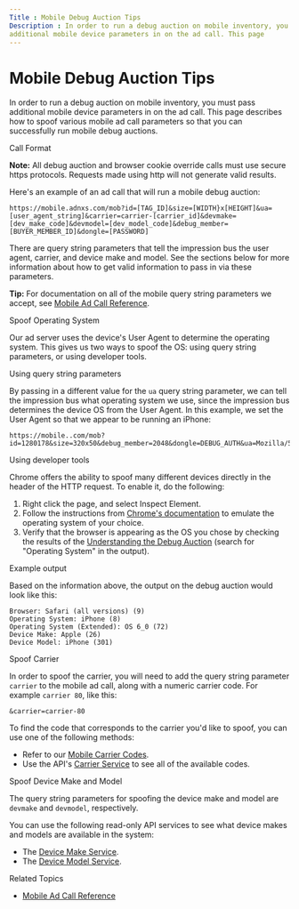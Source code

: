 ```yaml
---
Title : Mobile Debug Auction Tips
Description : In order to run a debug auction on mobile inventory, you must pass
additional mobile device parameters in on the ad call. This page
---
```



# Mobile Debug Auction Tips



In order to run a debug auction on mobile inventory, you must pass
additional mobile device parameters in on the ad call. This page
describes how to spoof various mobile ad call parameters so that you can
successfully run mobile debug auctions.

Call Format



<b>Note:</b> All debug auction and browser
cookie override calls must use secure https protocols. Requests made
using http will not generate valid results.



Here's an example of an ad call that will run a mobile debug auction:



``` pre
https://mobile.adnxs.com/mob?id=[TAG_ID]&size=[WIDTH}x[HEIGHT]&ua=[user_agent_string]&carrier=carrier-[carrier_id]&devmake=[dev_make_code]&devmodel=[dev_model_code]&debug_member=[BUYER_MEMBER_ID]&dongle=[PASSWORD]
```



There are query string parameters that tell the impression bus the user
agent, carrier, and device make and model. See the sections below for
more information about how to get valid information to pass in via these
parameters.



<b>Tip:</b> For documentation on all of the
mobile query string parameters we accept, see
<a href="mobile-ad-call-reference.md" class="xref">Mobile Ad Call
Reference</a>.



Spoof Operating System

Our ad server uses the device's User Agent to determine the operating
system. This gives us two ways to spoof the OS: using query string
parameters, or using developer tools.

Using query string parameters

By passing in a different value for the `ua` query string parameter, we
can tell the impression bus what operating system we use, since the
impression bus determines the device OS from the User Agent. In this
example, we set the User Agent so that we appear to be running an
iPhone:



``` pre
https://mobile..com/mob?id=1280178&size=320x50&debug_member=2048&dongle=DEBUG_AUTH&ua=Mozilla/5.0%20(iPhone;%20CPU%20iPhone%20OS%206_0%20like%20Mac%20OS%20X)%20AppleWebKit/536.26%20(KHTML,%20like%20Gecko)%20Version/6.0%20Mobile/10A5376e%20Safari/8536.25
```



Using developer tools

Chrome offers the ability to spoof many different devices directly in
the header of the HTTP request. To enable it, do the following:

1.  Right click the page, and select Inspect
    Element.
2.  Follow the instructions from <a
    href="https://developers.google.com/chrome-developer-tools/docs/mobile-emulation"
    class="xref" target="_blank">Chrome's documentation</a> to emulate
    the operating system of your choice.
3.  Verify that the browser is appearing as the OS you chose by checking
    the results of the <a href="understanding-the-debug-auction.md"
    class="xref">Understanding the Debug Auction</a> (search for
    "Operating System" in the output).

Example output

Based on the information above, the output on the debug auction would
look like this:



``` pre
Browser: Safari (all versions) (9)
Operating System: iPhone (8)
Operating System (Extended): OS 6_0 (72)
Device Make: Apple (26)
Device Model: iPhone (301) 
```



Spoof Carrier

In order to spoof the carrier, you will need to add the query string
parameter `carrier` to the mobile ad call, along with a numeric carrier
code. For example `carrier 80`, like this:



``` pre
&carrier=carrier-80
```



To find the code that corresponds to the carrier you'd like to spoof,
you can use one of the following methods:

- Refer to our
  <a href="mobile-carrier-codes.md" class="xref">Mobile Carrier
  Codes</a>.
- Use the API's <a
  href="xandr-api/carrier-service.md"
  class="xref" target="_blank">Carrier Service</a> to see all of the
  available codes.

Spoof Device Make and Model

The query string parameters for spoofing the device make and model are
`devmake` and `devmodel`, respectively.

You can use the following read-only API services to see what device
makes and models are available in the system:

- The <a
  href="xandr-api/device-make-service.md"
  class="xref" target="_blank">Device Make Service</a>.
- The <a
  href="xandr-api/device-model-service.md"
  class="xref" target="_blank">Device Model Service</a>.

Related Topics

- <a href="mobile-ad-call-reference.md" class="xref">Mobile Ad Call
  Reference</a>




